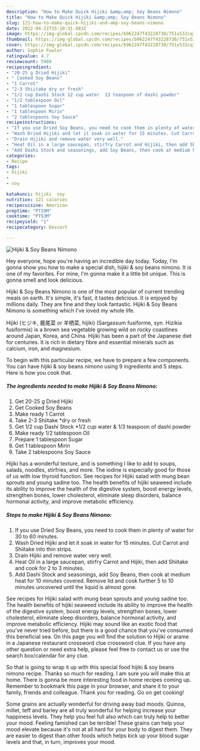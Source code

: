 ```yaml
---
description: "How to Make Quick Hijiki &amp;amp; Soy Beans Nimono"
title: "How to Make Quick Hijiki &amp;amp; Soy Beans Nimono"
slug: 121-how-to-make-quick-hijiki-and-amp-soy-beans-nimono
date: 2022-04-21T15:18:31.883Z
image: https://img-global.cpcdn.com/recipes/b962247f43228730/751x532cq70/hijiki-soy-beans-nimono-recipe-main-photo.jpg
thumbnail: https://img-global.cpcdn.com/recipes/b962247f43228730/751x532cq70/hijiki-soy-beans-nimono-recipe-main-photo.jpg
cover: https://img-global.cpcdn.com/recipes/b962247f43228730/751x532cq70/hijiki-soy-beans-nimono-recipe-main-photo.jpg
author: Sophie Fowler
ratingvalue: 4.7
reviewcount: 5989
recipeingredient:
- "20-25 g Dried Hijiki"
- " Cooked Soy Beans"
- "1 Carrot"
- "2-3 Shiitake dry or fresh"
- "1/2 cup Dashi Stock 12 cup water  13 teaspoon of dashi powder"
- "1/2 tablespoon Oil"
- "1 tablespoon Sugar"
- "1 tablespoon Mirin"
- "2 tablespoons Soy Sauce"
recipeinstructions:
- "If you use Dried Soy Beans, you need to cook them in plenty of water for 30 to 60 minutes."
- "Wash Dried Hijiki and let it soak in water for 15 minutes. Cut Carrot and Shiitake into thin strips."
- "Drain Hijiki and remove water very well."
- "Heat Oil in a large saucepan, stirfry Carrot and Hijiki, then add Shiitake and cook for 2 to 3 minutes."
- "Add Dashi Stock and seasonings, add Soy Beans, then cook at medium heat for 10 minutes covered. Remove lid and cook further 5 to 10 minutes uncovered until the liquid is almost gone."
categories:
- Recipe
tags:
- hijiki
- 
- soy

katakunci: hijiki  soy 
nutrition: 121 calories
recipecuisine: American
preptime: "PT19M"
cooktime: "PT53M"
recipeyield: "1"
recipecategory: Dessert

---
```



![Hijiki &amp; Soy Beans Nimono](https://img-global.cpcdn.com/recipes/b962247f43228730/751x532cq70/hijiki-soy-beans-nimono-recipe-main-photo.jpg)

Hey everyone, hope you're having an incredible day today. Today, I'm gonna show you how to make a special dish, hijiki &amp; soy beans nimono. It is one of my favorites. For mine, I'm gonna make it a little bit unique. This is gonna smell and look delicious.

Hijiki &amp; Soy Beans Nimono is one of the most popular of current trending meals on earth. It's simple, it's fast, it tastes delicious. It is enjoyed by millions daily. They are fine and they look fantastic. Hijiki &amp; Soy Beans Nimono is something which I've loved my whole life.

Hijiki (ヒジキ, 鹿尾菜 or 羊栖菜, hijiki) (Sargassum fusiforme, syn. Hizikia fusiformis) is a brown sea vegetable growing wild on rocky coastlines around Japan, Korea, and China. Hijiki has been a part of the Japanese diet for centuries. It is rich in dietary fibre and essential minerals such as calcium, iron, and magnesium.


To begin with this particular recipe, we have to prepare a few components. You can have hijiki &amp; soy beans nimono using 9 ingredients and 5 steps. Here is how you cook that.

<!--inarticleads1-->

##### The ingredients needed to make Hijiki &amp; Soy Beans Nimono:

1. Get 20-25 g Dried Hijiki
1. Get  Cooked Soy Beans
1. Make ready 1 Carrot
1. Take 2-3 Shiitake *dry or fresh
1. Get 1/2 cup Dashi Stock *1/2 cup water &amp; 1/3 teaspoon of dashi powder
1. Make ready 1/2 tablespoon Oil
1. Prepare 1 tablespoon Sugar
1. Get 1 tablespoon Mirin
1. Take 2 tablespoons Soy Sauce


Hijiki has a wonderful texture, and is something I like to add to soups, salads, noodles, stirfries, and more. The iodine is especially good for those of us with low thyroid function. See recipes for Hijiki salad with mung bean sprouts and young sadine too. The health benefits of hijiki seaweed include its ability to improve the health of the digestive system, boost energy levels, strengthen bones, lower cholesterol, eliminate sleep disorders, balance hormonal activity, and improve metabolic efficiency. 

<!--inarticleads2-->

##### Steps to make Hijiki &amp; Soy Beans Nimono:

1. If you use Dried Soy Beans, you need to cook them in plenty of water for 30 to 60 minutes.
1. Wash Dried Hijiki and let it soak in water for 15 minutes. Cut Carrot and Shiitake into thin strips.
1. Drain Hijiki and remove water very well.
1. Heat Oil in a large saucepan, stirfry Carrot and Hijiki, then add Shiitake and cook for 2 to 3 minutes.
1. Add Dashi Stock and seasonings, add Soy Beans, then cook at medium heat for 10 minutes covered. Remove lid and cook further 5 to 10 minutes uncovered until the liquid is almost gone.


See recipes for Hijiki salad with mung bean sprouts and young sadine too. The health benefits of hijiki seaweed include its ability to improve the health of the digestive system, boost energy levels, strengthen bones, lower cholesterol, eliminate sleep disorders, balance hormonal activity, and improve metabolic efficiency. Hijiki may sound like an exotic food that you&#39;ve never tried before, but there is a good chance that you&#39;ve consumed this beneficial sea. On this page you will find the solution to Hijiki or arame in a Japanese restaurant crossword clue crossword clue. If you have any other question or need extra help, please feel free to contact us or use the search box/calendar for any clue. 

So that is going to wrap it up with this special food hijiki &amp; soy beans nimono recipe. Thanks so much for reading. I am sure you will make this at home. There is gonna be more interesting food in home recipes coming up. Remember to bookmark this page in your browser, and share it to your family, friends and colleague. Thank you for reading. Go on get cooking!

Some grains are actually wonderful for driving away bad moods. Quinoa, millet, teff and barley are all truly wonderful for helping increase your happiness levels. They help you feel full also which can truly help to better your mood. Feeling famished can be terrible! These grains can help your mood elevate because it's not at all hard for your body to digest them. They are easier to digest than other foods which helps kick up your blood sugar levels and that, in turn, improves your mood.

